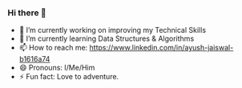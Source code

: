 ### Hi there 👋

- 🔭 I’m currently working on improving my Technical Skills
- 🌱 I’m currently learning Data Structures & Algorithms
- 📫 How to reach me: https://www.linkedin.com/in/ayush-jaiswal-b1616a74
- 😄 Pronouns: I/Me/Him
- ⚡ Fun fact: Love to adventure.

